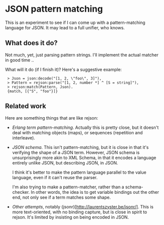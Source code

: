 # JSON pattern matching

This is an experiment to see if I can come up with a pattern-matching
language for JSON. It may lead to a full unifier, who knows.

## What does it do?

Not much, yet, just parsing pattern strings. I'll implement the actual
matcher in good time ..

What will it do (if I finish it)? Here's a suggestive example:

     > Json = json:decode("[1, 2, \"foo\", 3]"),
     > Pattern = rejson:parse("[1, 2, number *] ^ [S = string]"),
     > rejson:match(Pattern, Json).
     {match, [{"S", "foo"}]}

## Related work

Here are something things that are like rejson:

 - *Erlang term pattern-matching*. Actually this is pretty close, but
    it doesn't deal with matching objects (maps), or sequences
    (repetition and interleave).

 - *JSON schema*. This isn't pattern-matching, but it is close in that
    it's verifying the shape of a JSON term. However, JSON schema is
    unsurprisingly more akin to XML Schema, in that it encodes a
    language entirely unlike JSON, but describing JSON, in JSON.

    I think it's better to make the pattern language parallel to the
    value language, even if it can't reuse the parser.

    I'm also trying to make a pattern-matcher, rather than a
    schema-checker. In other words, the idea is to get variable
    bindings out the other end, not only see if a term matches some
    shape.

 - *Other attempts*, notably
    (jsonr)[http://laurentszyster.be/jsonr/]. This is more
    text-oriented, with no binding capture, but is close in spirit to
    rejson. It's limited by insisting on being encoded in JSON.
